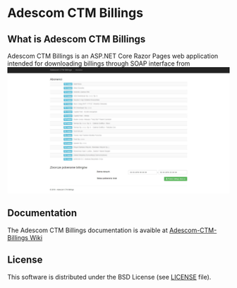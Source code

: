 # Adescom CTM Billings
## What is Adescom CTM Billings
Adescom CTM Billings is an ASP.NET Core Razor Pages web application intended for downloading billings through SOAP interface from 
![Adescom CTM Billings home page](https://raw.githubusercontent.com/bartekkois/Adescom-CTM-Billings/master/screenshot.jpg)

## Documentation
The Adescom CTM Billings documentation is avaible at [Adescom-CTM-Billings Wiki](https://github.com/bartekkois/Adescom-CTM-Billings/wiki/Home)

## License
This software is distributed under the BSD License (see [LICENSE](https://github.com/bartekkois/Adescom-CTM-Billings/blob/master/LICENSE) file).
